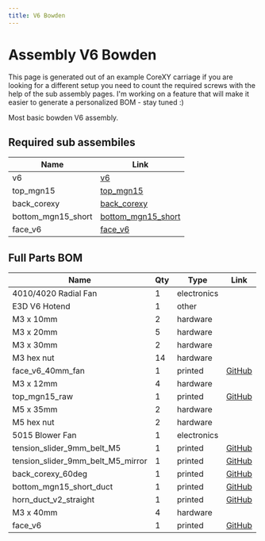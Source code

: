```yaml
---
title: V6 Bowden
---
```


# Assembly V6 Bowden

This page is generated out of an example CoreXY carriage if you are looking for a different setup you need to count the required screws with the help of the sub assembly pages.
I'm working on a feature that will make it easier to generate a personalized BOM - stay tuned :)

<div class="cloudimage-360" data-folder="../../assets/images/gifs/source/v6_bowden/" data-filename="v6_bowden_{index}.jpg" data-amount="24"></div>

Most basic bowden V6 assembly.


## Required sub assembiles

| Name | Link |
| ---- | ---- |
| v6 | [v6](../../sub_assemblies/v6) |
| top_mgn15 | [top_mgn15](../../sub_assemblies/top_mgn15) |
| back_corexy | [back_corexy](../../sub_assemblies/back_corexy) |
| bottom_mgn15_short | [bottom_mgn15_short](../../sub_assemblies/bottom_mgn15_short) |
| face_v6 | [face_v6](../../sub_assemblies/face_v6) |

## Full Parts BOM

| Name | Qty | Type | Link |
| ---- | --- | ---- | ---- |
| 4010/4020 Radial Fan | 1 | electronics |  |
| E3D V6 Hotend | 1 | other |  |
| M3 x 10mm | 2 | hardware |  |
| M3 x 20mm | 5 | hardware |  |
| M3 x 30mm | 2 | hardware |  |
| M3 hex nut | 14 | hardware |  |
| face_v6_40mm_fan | 1 | printed | [GitHub](https://github.com/pkucmus/EVA/tree/master/stl/Faces/face_v6_40mm_fan.stl) |
| M3 x 12mm | 4 | hardware |  |
| top_mgn15_raw | 1 | printed | [GitHub](https://github.com/pkucmus/EVA/tree/master/stl/Tops/top_mgn15_raw.stl) |
| M5 x 35mm | 2 | hardware |  |
| M5 hex nut | 2 | hardware |  |
| 5015 Blower Fan | 1 | electronics |  |
| tension_slider_9mm_belt_M5 | 1 | printed | [GitHub](https://github.com/pkucmus/EVA/tree/master/stl/Tension%20Sliders/tension_slider_9mm_belt_M5.stl) |
| tension_slider_9mm_belt_M5_mirror | 1 | printed | [GitHub](https://github.com/pkucmus/EVA/tree/master/stl/Tension%20Sliders/tension_slider_9mm_belt_M5_mirror.stl) |
| back_corexy_60deg | 1 | printed | [GitHub](https://github.com/pkucmus/EVA/tree/master/stl/Backs/back_corexy_60deg.stl) |
| bottom_mgn15_short_duct | 1 | printed | [GitHub](https://github.com/pkucmus/EVA/tree/master/stl/Bottoms/bottom_mgn15_short_duct.stl) |
| horn_duct_v2_straight | 1 | printed | [GitHub](https://github.com/pkucmus/EVA/tree/master/stl/Fan%20Ducts/horn_duct_v2_straight.stl) |
| M3 x 40mm | 4 | hardware |  |
| face_v6 | 1 | printed | [GitHub](https://github.com/pkucmus/EVA/tree/master/stl/Faces/face_v6.stl) |
